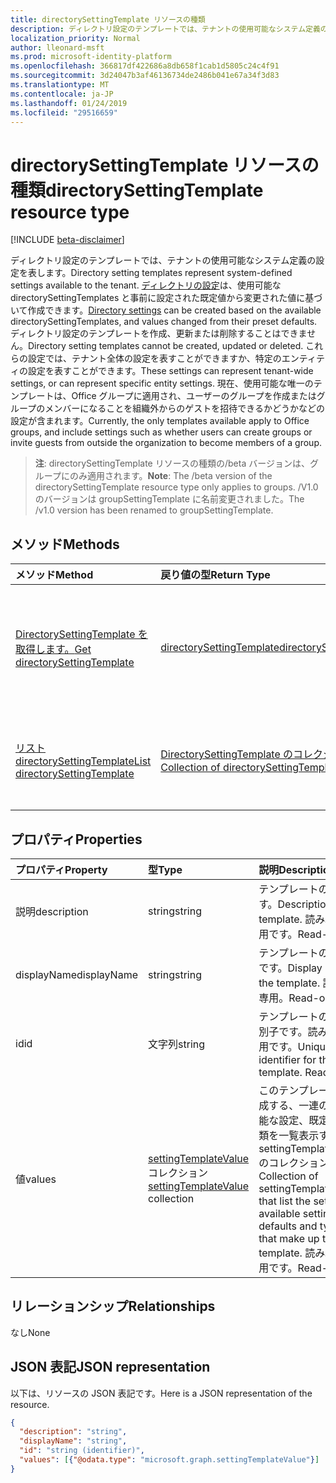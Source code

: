 ```yaml
---
title: directorySettingTemplate リソースの種類
description: ディレクトリ設定のテンプレートでは、テナントの使用可能なシステム定義の設定を表します。 ディレクトリの設定は、使用可能な directorySettingTemplates と事前に設定された既定値から変更された値に基づいて作成できます。 ディレクトリ設定のテンプレートを作成、更新または削除することはできません。 これらの設定では、テナント全体の設定を表すことができますか、特定のエンティティの設定を表すことができます。  現在、使用可能な唯一のテンプレートは、Office グループに適用され、ユーザーのグループを作成またはグループのメンバーになることを組織外からのゲストを招待できるかどうかなどの設定が含まれます。
localization_priority: Normal
author: lleonard-msft
ms.prod: microsoft-identity-platform
ms.openlocfilehash: 366817df422686a8db658f1cab1d5805c24c4f91
ms.sourcegitcommit: 3d24047b3af46136734de2486b041e67a34f3d83
ms.translationtype: MT
ms.contentlocale: ja-JP
ms.lasthandoff: 01/24/2019
ms.locfileid: "29516659"
---
```

# <a name="directorysettingtemplate-resource-type"></a><span data-ttu-id="841b7-107">directorySettingTemplate リソースの種類</span><span class="sxs-lookup"><span data-stu-id="841b7-107">directorySettingTemplate resource type</span></span>

[!INCLUDE [beta-disclaimer](../../includes/beta-disclaimer.md)]

<span data-ttu-id="841b7-108">ディレクトリ設定のテンプレートでは、テナントの使用可能なシステム定義の設定を表します。</span><span class="sxs-lookup"><span data-stu-id="841b7-108">Directory setting templates represent system-defined settings available to the tenant.</span></span> <span data-ttu-id="841b7-109">[ディレクトリの設定](directorysetting.md)は、使用可能な directorySettingTemplates と事前に設定された既定値から変更された値に基づいて作成できます。</span><span class="sxs-lookup"><span data-stu-id="841b7-109">[Directory settings](directorysetting.md) can be created based on the available directorySettingTemplates, and values changed from their preset defaults.</span></span> <span data-ttu-id="841b7-110">ディレクトリ設定のテンプレートを作成、更新または削除することはできません。</span><span class="sxs-lookup"><span data-stu-id="841b7-110">Directory setting templates cannot be created, updated or deleted.</span></span> <span data-ttu-id="841b7-111">これらの設定では、テナント全体の設定を表すことができますか、特定のエンティティの設定を表すことができます。</span><span class="sxs-lookup"><span data-stu-id="841b7-111">These settings can represent tenant-wide settings, or can represent specific entity settings.</span></span>  <span data-ttu-id="841b7-112">現在、使用可能な唯一のテンプレートは、Office グループに適用され、ユーザーのグループを作成またはグループのメンバーになることを組織外からのゲストを招待できるかどうかなどの設定が含まれます。</span><span class="sxs-lookup"><span data-stu-id="841b7-112">Currently, the only templates available apply to Office groups, and include settings such as whether users can create groups or invite guests from outside the organization to become members of a group.</span></span>

> <span data-ttu-id="841b7-113">**注**: directorySettingTemplate リソースの種類の/beta バージョンは、グループにのみ適用されます。</span><span class="sxs-lookup"><span data-stu-id="841b7-113">**Note**: The /beta version of the directorySettingTemplate resource type only applies to groups.</span></span> <span data-ttu-id="841b7-114">/V1.0 のバージョンは groupSettingTemplate に名前変更されました。</span><span class="sxs-lookup"><span data-stu-id="841b7-114">The /v1.0 version has been renamed to groupSettingTemplate.</span></span>

## <a name="methods"></a><span data-ttu-id="841b7-115">メソッド</span><span class="sxs-lookup"><span data-stu-id="841b7-115">Methods</span></span>

| <span data-ttu-id="841b7-116">メソッド</span><span class="sxs-lookup"><span data-stu-id="841b7-116">Method</span></span>           | <span data-ttu-id="841b7-117">戻り値の型</span><span class="sxs-lookup"><span data-stu-id="841b7-117">Return Type</span></span>    |<span data-ttu-id="841b7-118">説明</span><span class="sxs-lookup"><span data-stu-id="841b7-118">Description</span></span>|
|:---------------|:--------|:----------|
|[<span data-ttu-id="841b7-119">DirectorySettingTemplate を取得します。</span><span class="sxs-lookup"><span data-stu-id="841b7-119">Get directorySettingTemplate</span></span>](../api/directorysettingtemplate-get.md) | [<span data-ttu-id="841b7-120">directorySettingTemplate</span><span class="sxs-lookup"><span data-stu-id="841b7-120">directorySettingTemplate</span></span>](directorysettingtemplate.md) |<span data-ttu-id="841b7-121">システム定義の directorySettingTemplate オブジェクトの 1 つの特定のプロパティを参照します。</span><span class="sxs-lookup"><span data-stu-id="841b7-121">Read the specific properties of one of the system defined directorySettingTemplate objects.</span></span>|
|[<span data-ttu-id="841b7-122">リスト directorySettingTemplate</span><span class="sxs-lookup"><span data-stu-id="841b7-122">List directorySettingTemplate</span></span>](../api/directorysettingtemplate-list.md) | [<span data-ttu-id="841b7-123">DirectorySettingTemplate のコレクション</span><span class="sxs-lookup"><span data-stu-id="841b7-123">Collection of directorySettingTemplate</span></span>](directorysettingtemplate.md) |<span data-ttu-id="841b7-124">すべてのシステム定義の directorySettingTemplate オブジェクトの一覧を表示します。</span><span class="sxs-lookup"><span data-stu-id="841b7-124">List all of the system defined directorySettingTemplate objects.</span></span>|

## <a name="properties"></a><span data-ttu-id="841b7-125">プロパティ</span><span class="sxs-lookup"><span data-stu-id="841b7-125">Properties</span></span>
| <span data-ttu-id="841b7-126">プロパティ</span><span class="sxs-lookup"><span data-stu-id="841b7-126">Property</span></span>     | <span data-ttu-id="841b7-127">型</span><span class="sxs-lookup"><span data-stu-id="841b7-127">Type</span></span>   |<span data-ttu-id="841b7-128">説明</span><span class="sxs-lookup"><span data-stu-id="841b7-128">Description</span></span>|
|:---------------|:--------|:----------|
|<span data-ttu-id="841b7-129">説明</span><span class="sxs-lookup"><span data-stu-id="841b7-129">description</span></span>|<span data-ttu-id="841b7-130">string</span><span class="sxs-lookup"><span data-stu-id="841b7-130">string</span></span>|<span data-ttu-id="841b7-131">テンプレートの説明です。</span><span class="sxs-lookup"><span data-stu-id="841b7-131">Description of the template.</span></span> <span data-ttu-id="841b7-132">読み取り専用です。</span><span class="sxs-lookup"><span data-stu-id="841b7-132">Read-only.</span></span>|
|<span data-ttu-id="841b7-133">displayName</span><span class="sxs-lookup"><span data-stu-id="841b7-133">displayName</span></span>|<span data-ttu-id="841b7-134">string</span><span class="sxs-lookup"><span data-stu-id="841b7-134">string</span></span>|<span data-ttu-id="841b7-135">テンプレートの表示名です。</span><span class="sxs-lookup"><span data-stu-id="841b7-135">Display name of the template.</span></span> <span data-ttu-id="841b7-136">読み取り専用。</span><span class="sxs-lookup"><span data-stu-id="841b7-136">Read-only.</span></span> |
|<span data-ttu-id="841b7-137">id</span><span class="sxs-lookup"><span data-stu-id="841b7-137">id</span></span>|<span data-ttu-id="841b7-138">文字列</span><span class="sxs-lookup"><span data-stu-id="841b7-138">string</span></span>| <span data-ttu-id="841b7-p106">テンプレートの一意識別子です。読み取り専用です。</span><span class="sxs-lookup"><span data-stu-id="841b7-p106">Unique identifier for the template. Read-only.</span></span>|
|<span data-ttu-id="841b7-141">値</span><span class="sxs-lookup"><span data-stu-id="841b7-141">values</span></span>|<span data-ttu-id="841b7-142">[settingTemplateValue](settingtemplatevalue.md) コレクション</span><span class="sxs-lookup"><span data-stu-id="841b7-142">[settingTemplateValue](settingtemplatevalue.md) collection</span></span>| <span data-ttu-id="841b7-143">このテンプレートを構成する、一連の利用可能な設定、既定値、種類を一覧表示する settingTemplateValues のコレクションです。</span><span class="sxs-lookup"><span data-stu-id="841b7-143">Collection of settingTemplateValues that list the set of available settings, defaults and types that make up this template.</span></span>  <span data-ttu-id="841b7-144">読み取り専用です。</span><span class="sxs-lookup"><span data-stu-id="841b7-144">Read-only.</span></span> |

## <a name="relationships"></a><span data-ttu-id="841b7-145">リレーションシップ</span><span class="sxs-lookup"><span data-stu-id="841b7-145">Relationships</span></span>
<span data-ttu-id="841b7-146">なし</span><span class="sxs-lookup"><span data-stu-id="841b7-146">None</span></span>


## <a name="json-representation"></a><span data-ttu-id="841b7-147">JSON 表記</span><span class="sxs-lookup"><span data-stu-id="841b7-147">JSON representation</span></span>

<span data-ttu-id="841b7-148">以下は、リソースの JSON 表記です。</span><span class="sxs-lookup"><span data-stu-id="841b7-148">Here is a JSON representation of the resource.</span></span>

<!-- {
  "blockType": "resource",
  "optionalProperties": [

  ],
  "@odata.type": "microsoft.graph.directorySettingTemplate"
}-->

```json
{
  "description": "string",
  "displayName": "string",
  "id": "string (identifier)",
  "values": [{"@odata.type": "microsoft.graph.settingTemplateValue"}]
}

```

<!-- uuid: 8fcb5dbc-d5aa-4681-8e31-b001d5168d79
2015-10-25 14:57:30 UTC -->
<!--
{
  "type": "#page.annotation",
  "description": "directorySettingTemplate resource",
  "keywords": "",
  "section": "documentation",
  "tocPath": "",
  "suppressions": [
    "Error: /api-reference/beta/resources/directorysettingtemplate.md:\r\n      Exception processing links.\r\n    System.ArgumentException: Link Definition was null. Link text: !INCLUDE [beta-disclaimer](../../includes/beta-disclaimer.md)\r\n      at ApiDoctor.Validation.DocFile.get_LinkDestinations()\r\n      at ApiDoctor.Validation.DocSet.ValidateLinks(Boolean includeWarnings, String[] relativePathForFiles, IssueLogger issues, Boolean requireFilenameCaseMatch, Boolean printOrphanedFiles)"
  ]
}
-->
